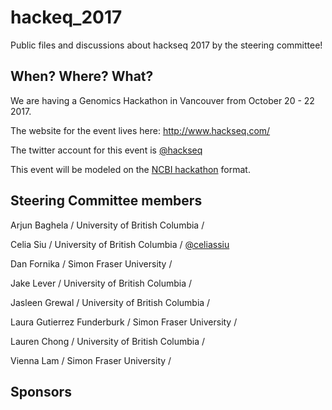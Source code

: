 # hackeq_2017
Public files and discussions about hackseq 2017 by the steering committee!

## When? Where? What?  
We are having a Genomics Hackathon in Vancouver from October 20 - 22 2017. 

The website for the event lives here: http://www.hackseq.com/

The twitter account for this event is [@hackseq](https://twitter.com/search?f=tweets&q=hackseq)

This event will be modeled on the [NCBI hackathon](https://github.com/NCBI-Hackathons) format.

## Steering Committee members

Arjun Baghela / University of British Columbia / 

Celia Siu / University of British Columbia / [@celiassiu](https://twitter.com/celiassiu)

Dan Fornika / Simon Fraser University / 

Jake Lever / University of British Columbia / 

Jasleen Grewal / University of British Columbia / 

Laura Gutierrez Funderburk / Simon Fraser University / 

Lauren Chong / University of British Columbia / 

Vienna Lam / Simon Fraser University / 

## Sponsors
